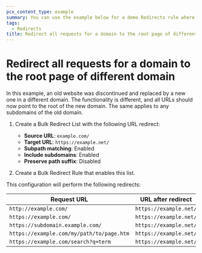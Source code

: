 ```yaml
---
pcx_content_type: example
summary: You can use the example below for a demo Redirects rule where all URLs are configured to point to the root of a new domain instead of an old domain, including any subdomains of the old domain.
tags:
  - Redirects
title: Redirect all requests for a domain to the root page of different domain
---
```

# Redirect all requests for a domain to the root page of different domain

In this example, an old website was discontinued and replaced by a new one in a different domain. The functionality is different, and all URLs should now point to the root of the new domain. The same applies to any subdomains of the old domain.

1.  Create a Bulk Redirect List with the following URL redirect:

    - **Source URL**: `example.com/`
    - **Target URL**: `https://example.net/`
    - **Subpath matching**: Enabled
    - **Include subdomains**: Enabled
    - **Preserve path suffix**: Disabled

2.  Create a Bulk Redirect Rule that enables this list.

This configuration will perform the following redirects:

| Request URL                               | URL after redirect     |
| ----------------------------------------- | ---------------------- |
| `http://example.com/`                     | `https://example.net/` |
| `https://example.com/`                    | `https://example.net/` |
| `https://subdomain.example.com/`          | `https://example.net/` |
| `https://example.com/my/path/to/page.htm` | `https://example.net/` |
| `https://example.com/search?q=term`       | `https://example.net/` |